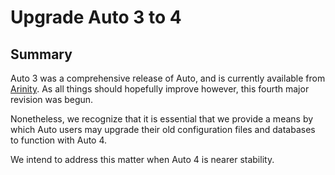 Upgrade Auto 3 to 4
===================

Summary
-----------
Auto 3 was a comprehensive release of Auto, and is currently available from 
[Arinity](https://github.com/arinity/Auto). As all things should hopefully improve
however, this fourth major revision was begun.

Nonetheless, we recognize that it is essential that we provide a means by which
Auto users may upgrade their old configuration files and databases to function
with Auto 4.

We intend to address this matter when Auto 4 is nearer stability.
